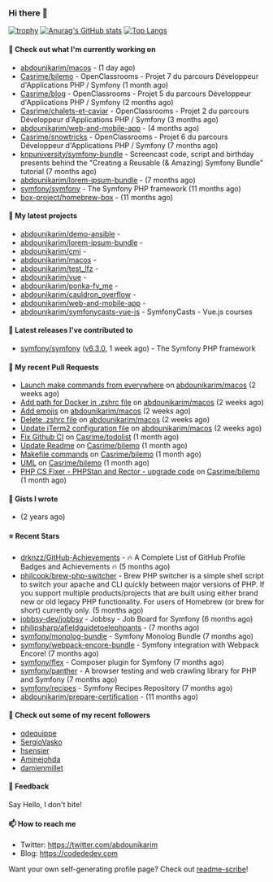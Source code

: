 ### Hi there 👋

[![trophy](https://github-profile-trophy.vercel.app/?username=abdounikarim&theme=onestar&row=1&column=7&no-frame=true&margin-w=13)](https://github.com/ryo-ma/github-profile-trophy)
[![Anurag's GitHub stats](https://github-readme-stats.vercel.app/api?username=abdounikarim&show_icons=true&theme=dark&count_private=true&hide_border=true)](https://github.com/anuraghazra/github-readme-stats)
[![Top Langs](https://github-readme-stats.vercel.app/api/top-langs/?username=abdounikarim&langs_count=8&layout=compact&theme=dark&hide_border=true)](https://github.com/anuraghazra/github-readme-stats)

#### 👷 Check out what I'm currently working on

- [abdounikarim/macos](https://github.com/abdounikarim/macos) -  (1 day ago)
- [Casrime/bilemo](https://github.com/Casrime/bilemo) - OpenClassrooms - Projet 7 du parcours Développeur d&#39;Applications PHP / Symfony (1 month ago)
- [Casrime/blog](https://github.com/Casrime/blog) - OpenClassrooms - Projet 5 du parcours Développeur d&#39;Applications PHP / Symfony (2 months ago)
- [Casrime/chalets-et-caviar](https://github.com/Casrime/chalets-et-caviar) - OpenClassrooms - Projet 2 du parcours Développeur d&#39;Applications PHP / Symfony (3 months ago)
- [abdounikarim/web-and-mobile-app](https://github.com/abdounikarim/web-and-mobile-app) -  (4 months ago)
- [Casrime/snowtricks](https://github.com/Casrime/snowtricks) - OpenClassrooms - Projet 6 du parcours Développeur d&#39;Applications PHP / Symfony (7 months ago)
- [knpuniversity/symfony-bundle](https://github.com/knpuniversity/symfony-bundle) - Screencast code, script and birthday presents behind the &#34;Creating a Reusable (&amp; Amazing) Symfony Bundle&#34; tutorial (7 months ago)
- [abdounikarim/lorem-ipsum-bundle](https://github.com/abdounikarim/lorem-ipsum-bundle) -  (7 months ago)
- [symfony/symfony](https://github.com/symfony/symfony) - The Symfony PHP framework (11 months ago)
- [box-project/homebrew-box](https://github.com/box-project/homebrew-box) -  (11 months ago)

#### 🌱 My latest projects

- [abdounikarim/demo-ansible](https://github.com/abdounikarim/demo-ansible) - 
- [abdounikarim/lorem-ipsum-bundle](https://github.com/abdounikarim/lorem-ipsum-bundle) - 
- [abdounikarim/cmi](https://github.com/abdounikarim/cmi) - 
- [abdounikarim/macos](https://github.com/abdounikarim/macos) - 
- [abdounikarim/test_lfz](https://github.com/abdounikarim/test_lfz) - 
- [abdounikarim/vue](https://github.com/abdounikarim/vue) - 
- [abdounikarim/ponka-fy_me](https://github.com/abdounikarim/ponka-fy_me) - 
- [abdounikarim/cauldron_overflow](https://github.com/abdounikarim/cauldron_overflow) - 
- [abdounikarim/web-and-mobile-app](https://github.com/abdounikarim/web-and-mobile-app) - 
- [abdounikarim/symfonycasts-vue-js](https://github.com/abdounikarim/symfonycasts-vue-js) - SymfonyCasts - Vue.js courses

#### 🔭 Latest releases I've contributed to

- [symfony/symfony](https://github.com/symfony/symfony) ([v6.3.0](https://github.com/symfony/symfony/releases/tag/v6.3.0), 1 week ago) - The Symfony PHP framework

#### 🔨 My recent Pull Requests

- [Launch make commands from everywhere](https://github.com/abdounikarim/macos/pull/9) on [abdounikarim/macos](https://github.com/abdounikarim/macos) (2 weeks ago)
- [Add path for Docker in .zshrc file](https://github.com/abdounikarim/macos/pull/8) on [abdounikarim/macos](https://github.com/abdounikarim/macos) (2 weeks ago)
- [Add emojis](https://github.com/abdounikarim/macos/pull/7) on [abdounikarim/macos](https://github.com/abdounikarim/macos) (2 weeks ago)
- [Delete .zshrc file](https://github.com/abdounikarim/macos/pull/6) on [abdounikarim/macos](https://github.com/abdounikarim/macos) (2 weeks ago)
- [Update iTerm2 configuration file](https://github.com/abdounikarim/macos/pull/5) on [abdounikarim/macos](https://github.com/abdounikarim/macos) (2 weeks ago)
- [Fix Github CI](https://github.com/Casrime/todolist/pull/41) on [Casrime/todolist](https://github.com/Casrime/todolist) (1 month ago)
- [Update Readme](https://github.com/Casrime/bilemo/pull/62) on [Casrime/bilemo](https://github.com/Casrime/bilemo) (1 month ago)
- [Makefile commands](https://github.com/Casrime/bilemo/pull/61) on [Casrime/bilemo](https://github.com/Casrime/bilemo) (1 month ago)
- [UML](https://github.com/Casrime/bilemo/pull/59) on [Casrime/bilemo](https://github.com/Casrime/bilemo) (1 month ago)
- [PHP CS Fixer - PHPStan and Rector - upgrade code](https://github.com/Casrime/bilemo/pull/57) on [Casrime/bilemo](https://github.com/Casrime/bilemo) (1 month ago)

#### 📓 Gists I wrote

- [](https://gist.github.com/b237278802559acb0bcf1e2516ba718e) (2 years ago)

#### ⭐ Recent Stars

- [drknzz/GitHub-Achievements](https://github.com/drknzz/GitHub-Achievements) - 🔥 A Complete List of GitHub Profile Badges and Achievements 🔥 (5 months ago)
- [philcook/brew-php-switcher](https://github.com/philcook/brew-php-switcher) - Brew PHP switcher is a simple shell script to switch your apache and CLI quickly between major versions of PHP. If you support multiple products/projects that are built using either brand new or old legacy PHP functionality. For users of Homebrew (or brew for short) currently only. (5 months ago)
- [jobbsy-dev/jobbsy](https://github.com/jobbsy-dev/jobbsy) - Jobbsy - Job Board for Symfony (6 months ago)
- [philipsharp/afieldguidetoelephpants](https://github.com/philipsharp/afieldguidetoelephpants) -  (7 months ago)
- [symfony/monolog-bundle](https://github.com/symfony/monolog-bundle) - Symfony Monolog Bundle (7 months ago)
- [symfony/webpack-encore-bundle](https://github.com/symfony/webpack-encore-bundle) - Symfony integration with Webpack Encore! (7 months ago)
- [symfony/flex](https://github.com/symfony/flex) - Composer plugin for Symfony (7 months ago)
- [symfony/panther](https://github.com/symfony/panther) - A browser testing and web crawling library for PHP and Symfony (7 months ago)
- [symfony/recipes](https://github.com/symfony/recipes) - Symfony Recipes Repository (7 months ago)
- [abdounikarim/prepare-certification](https://github.com/abdounikarim/prepare-certification) -  (11 months ago)

#### 👯 Check out some of my recent followers

- [qdequippe](https://github.com/qdequippe)
- [SergioVasko](https://github.com/SergioVasko)
- [hsensier](https://github.com/hsensier)
- [Aminejohda](https://github.com/Aminejohda)
- [damienmillet](https://github.com/damienmillet)

#### 💬 Feedback

Say Hello, I don't bite!

#### 📫 How to reach me

- Twitter: https://twitter.com/abdounikarim
- Blog: https://codededev.com

Want your own self-generating profile page? Check out [readme-scribe](https://github.com/muesli/readme-scribe)!
